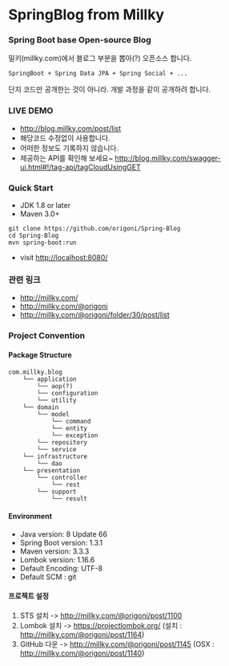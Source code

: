 # SpringBlog from Millky
### Spring Boot base Open-source Blog

밀키(millky.com)에서 블로그 부분을 뽑아(?) 오픈소스 합니다.

```
SpringBoot + Spring Data JPA + Spring Social + ...
```

단지 코드만 공개한는 것이 아니라. 개발 과정을 같이 공개하려 합니다.

### LIVE DEMO
- http://blog.millky.com/post/list
- 해당코드 수정없이 사용합니다.
- 어떠한 정보도 기록하지 않습니다.
- 제공하는 API를 확인해 보세요~ http://blog.millky.com/swagger-ui.html#!/tag-api/tagCloudUsingGET

### Quick Start
- JDK 1.8 or later
- Maven 3.0+

```
git clone https://github.com/origoni/Spring-Blog
cd Spring-Blog
mvn spring-boot:run
```

- visit [http://localhost:8080/](http://localhost:8080/)

### 관련 링크
- http://millky.com/
- http://millky.com/@origoni
- http://millky.com/@origoni/folder/30/post/list

### Project Convention

#### Package Structure

```
com.millky.blog
    └── application
        └── aop(?)
        └── configuration
        └── utility
    └── domain
        └── model
            └── command
            └── entity
            └── exception
        └── repository
        └── service
    └── infrastructure
        └── dao
    └── presentation
        └── controller
            └── rest
        └── support
            └── result
```

#### Environment
- Java version: 8 Update 66
- Spring Boot version: 1.3.1
- Maven version: 3.3.3
- Lombok version: 1.16.6
- Default Encoding: UTF-8
- Default SCM : git

#### 프로젝트 설정
1. STS 설치 -> http://millky.com/@origoni/post/1100
2. Lombok 설치 -> https://projectlombok.org/ (설치 : http://millky.com/@origoni/post/1164)
3. GitHub 다운 -> http://millky.com/@origoni/post/1145 (OSX : http://millky.com/@origoni/post/1140)

